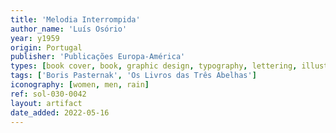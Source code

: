 ```yaml
---
title: 'Melodia Interrompida'
author_name: 'Luís Osório'
year: y1959
origin: Portugal
publisher: 'Publicações Europa-América'
types: [book cover, book, graphic design, typography, lettering, illustration]
tags: ['Boris Pasternak', 'Os Livros das Três Abelhas']
iconography: [women, men, rain]
ref: sol-030-0042
layout: artifact
date_added: 2022-05-16
---
```

